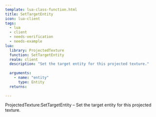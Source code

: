 ```yaml
---
template: lua-class-function.html
title: SetTargetEntity
icon: lua-client
tags:
  - lua
  - client
  - needs-verification
  - needs-example
lua:
  library: ProjectedTexture
  function: SetTargetEntity
  realm: client
  description: "Set the target entity for this projected texture."
  
  arguments:
    - name: "entity"
      type: Entity
  returns:
    
---
```


<div class="lua__search__keywords">
ProjectedTexture:SetTargetEntity &#x2013; Set the target entity for this projected texture.
</div>
